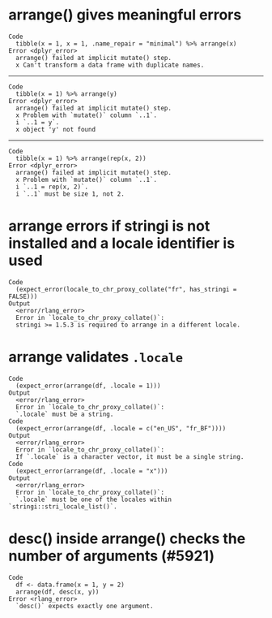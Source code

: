 # arrange() gives meaningful errors

    Code
      tibble(x = 1, x = 1, .name_repair = "minimal") %>% arrange(x)
    Error <dplyr_error>
      arrange() failed at implicit mutate() step. 
      x Can't transform a data frame with duplicate names.

---

    Code
      tibble(x = 1) %>% arrange(y)
    Error <dplyr_error>
      arrange() failed at implicit mutate() step. 
      x Problem with `mutate()` column `..1`.
      i `..1 = y`.
      x object 'y' not found

---

    Code
      tibble(x = 1) %>% arrange(rep(x, 2))
    Error <dplyr_error>
      arrange() failed at implicit mutate() step. 
      x Problem with `mutate()` column `..1`.
      i `..1 = rep(x, 2)`.
      i `..1` must be size 1, not 2.

# arrange errors if stringi is not installed and a locale identifier is used

    Code
      (expect_error(locale_to_chr_proxy_collate("fr", has_stringi = FALSE)))
    Output
      <error/rlang_error>
      Error in `locale_to_chr_proxy_collate()`: 
      stringi >= 1.5.3 is required to arrange in a different locale.

# arrange validates `.locale`

    Code
      (expect_error(arrange(df, .locale = 1)))
    Output
      <error/rlang_error>
      Error in `locale_to_chr_proxy_collate()`: 
      `.locale` must be a string.
    Code
      (expect_error(arrange(df, .locale = c("en_US", "fr_BF"))))
    Output
      <error/rlang_error>
      Error in `locale_to_chr_proxy_collate()`: 
      If `.locale` is a character vector, it must be a single string.
    Code
      (expect_error(arrange(df, .locale = "x")))
    Output
      <error/rlang_error>
      Error in `locale_to_chr_proxy_collate()`: 
      `.locale` must be one of the locales within `stringi::stri_locale_list()`.

# desc() inside arrange() checks the number of arguments (#5921)

    Code
      df <- data.frame(x = 1, y = 2)
      arrange(df, desc(x, y))
    Error <rlang_error>
      `desc()` expects exactly one argument.


